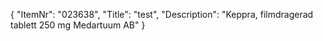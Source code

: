 {
  "ItemNr": "023638",
  "Title": "test",
  "Description": "Keppra, filmdragerad tablett 250 mg Medartuum AB"
}